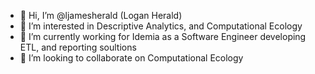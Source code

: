 - 👋 Hi, I’m @ljamesherald (Logan Herald)
- 👀 I’m interested in Descriptive Analytics, and Computational Ecology
- 🌱 I’m currently working for Idemia as a Software Engineer developing ETL, and reporting soultions
- 💞️ I’m looking to collaborate on Computational Ecology

<!---
ljamesherald/ljamesherald is a ✨ special ✨ repository because its `README.md` (this file) appears on your GitHub profile.
You can click the Preview link to take a look at your changes.
--->
